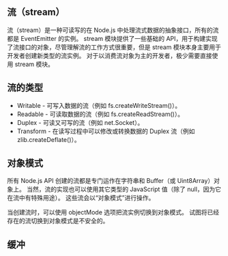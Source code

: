 ## 流（stream）
流（stream）是一种可读写的在 Node.js 中处理流式数据的抽象接口，所有的流都是 EventEmitter 的实例。
 stream 模块提供了一些基础的 API，用于构建实现了流接口的对象，尽管理解流的工作方式很重要，但是 stream 模块本身主要用于开发者创建新类型的流实例。 对于以消费流对象为主的开发者，极少需要直接使用 stream 模块。

 ## 流的类型
* Writable - 可写入数据的流（例如 fs.createWriteStream()）。
* Readable - 可读取数据的流（例如 fs.createReadStream()）。
* Duplex - 可读又可写的流（例如 net.Socket）。
* Transform - 在读写过程中可以修改或转换数据的 Duplex 流（例如 zlib.createDeflate()）。


## 对象模式
所有 Node.js API 创建的流都是专门运作在字符串和 Buffer（或 Uint8Array）对象上。 当然，流的实现也可以使用其它类型的 JavaScript 值（除了 null，因为它在流中有特殊用途）。 这些流会以“对象模式”进行操作。

当创建流时，可以使用 objectMode 选项把流实例切换到对象模式。 试图将已经存在的流切换到对象模式是不安全的。


## 缓冲
